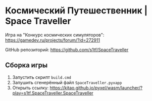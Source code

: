# Космический Путешественник | Space Traveller

Игра на "Конкурс космических симуляторов": https://gamedev.ru/projects/forum/?id=272911

GitHub репозиторий: https://github.com/s1tf/SpaceTraveller

## Сборка игры

1. Запустить скрипт `build.cmd`
2. Запушить сгенерённый файл `SpaceTraveller.pyxapp`
3. Открыть ссылку:
https://kitao.github.io/pyxel/wasm/launcher/?play=s1tf.SpaceTraveller.SpaceTraveller

